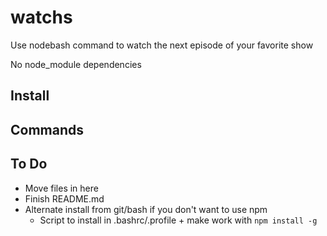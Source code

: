 # watchs
Use nodebash command to watch the next episode of your favorite show

No node_module dependencies


## Install


## Commands


## To Do
- Move files in here
- Finish README.md
- Alternate install from git/bash if you don't want to use npm
	- Script to install in .bashrc/.profile + make work with `npm install -g`


